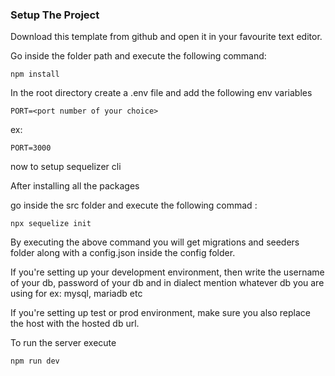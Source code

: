 

 ### Setup The Project

  Download this template from github and open it in your favourite text editor.
  
  Go inside the folder path and execute the following command:
   ```
   npm install
   ```

  In the root directory create a .env file and add the following env variables
   ```
   PORT=<port number of your choice>
   ```
  ex:
  ```
  PORT=3000
  ```

  now to setup sequelizer cli 
   
  After installing all the packages 

  go inside the src folder and execute the following commad : 
  
  ```
  npx sequelize init
  ```
  By executing the above command you will get migrations and seeders folder along with a config.json inside the config folder.

  If you're setting up your development environment, then write the username of your db, password of your db and in dialect mention whatever db you are using for ex: mysql, mariadb etc

  If you're setting up test or prod environment, make sure you also replace the host with the hosted db url.

  To run the server execute  

  ```
  npm run dev 
  ```

  
